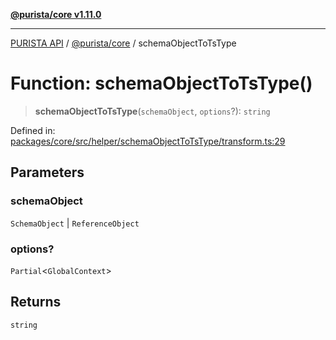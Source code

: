 [**@purista/core v1.11.0**](../README.md)

***

[PURISTA API](../../../packages.md) / [@purista/core](../README.md) / schemaObjectToTsType

# Function: schemaObjectToTsType()

> **schemaObjectToTsType**(`schemaObject`, `options`?): `string`

Defined in: [packages/core/src/helper/schemaObjectToTsType/transform.ts:29](https://github.com/puristajs/purista/blob/master/packages/core/src/helper/schemaObjectToTsType/transform.ts#L29)

## Parameters

### schemaObject

`SchemaObject` | `ReferenceObject`

### options?

`Partial`\<`GlobalContext`\>

## Returns

`string`
